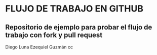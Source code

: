 # FLUJO DE TRABAJO EN GITHUB

## Repositorio de ejemplo para probar el flujo de trabajo con fork y pull request

Diego Luna
Ezequiel Guzmán
cc